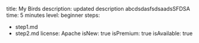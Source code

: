 title: My Birds
description: updated description abcdsdasfsdsaadsSFDSA
time: 5 minutes
level: beginner
steps:
  - step1.md
  - step2.md
license: Apache
isNew: true
isPremium: true
isAvailable: true
